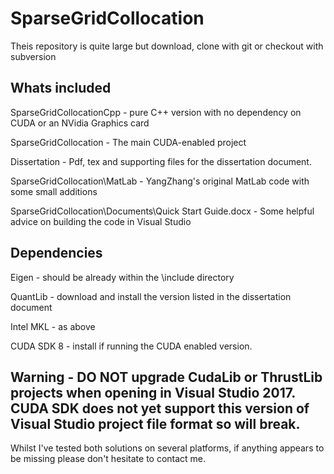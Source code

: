 # SparseGridCollocation

Theis repository is quite large but download, clone with git or checkout with subversion

## Whats included
SparseGridCollocationCpp - pure C++ version with no dependency on CUDA or an NVidia Graphics card

SparseGridCollocation - The main CUDA-enabled project

Dissertation - Pdf, tex and supporting files for the dissertation document.

SparseGridCollocation\MatLab - YangZhang's original MatLab code with some small additions

SparseGridCollocation\Documents\Quick Start Guide.docx - Some helpful advice on building the code in Visual Studio


## Dependencies
Eigen - should be already within the \include directory

QuantLib - download and install the version listed in the dissertation document

Intel MKL - as above

CUDA SDK 8 - install if running the CUDA enabled version.


## Warning - DO NOT upgrade CudaLib or ThrustLib projects when opening in Visual Studio 2017. CUDA SDK does not yet support this version of Visual Studio project file format so will break.

Whilst I've tested both solutions on several platforms, if anything appears to be missing please don't hesitate to contact me.